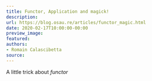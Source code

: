 ```yaml
---
title: Functor, Application and magick!
description:
url: https://blog.osau.re/articles/functor_magic.html
date: 2020-02-17T10:00:00-00:00
preview_image:
featured:
authors:
- Romain Calascibetta
source:
---
```


A little trick about *functor*
